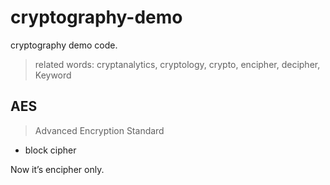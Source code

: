 # cryptography-demo
cryptography demo code.

> related words: cryptanalytics, cryptology, crypto, encipher, decipher, Keyword

## AES

> Advanced Encryption Standard

- block cipher

Now it’s encipher only.